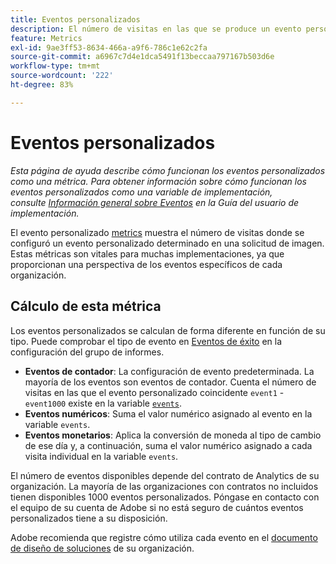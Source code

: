 ```yaml
---
title: Eventos personalizados
description: El número de visitas en las que se produce un evento personalizado.
feature: Metrics
exl-id: 9ae3ff53-8634-466a-a9f6-786c1e62c2fa
source-git-commit: a6967c7d4e1dca5491f13beccaa797167b503d6e
workflow-type: tm+mt
source-wordcount: '222'
ht-degree: 83%

---
```


# Eventos personalizados

*Esta página de ayuda describe cómo funcionan los eventos personalizados como una métrica. Para obtener información sobre cómo funcionan los eventos personalizados como una variable de implementación, consulte [Información general sobre Eventos](/help/implement/vars/page-vars/events/events-overview.md) en la Guía del usuario de implementación.*

El evento personalizado [metrics](overview.md) muestra el número de visitas donde se configuró un evento personalizado determinado en una solicitud de imagen. Estas métricas son vitales para muchas implementaciones, ya que proporcionan una perspectiva de los eventos específicos de cada organización.

## Cálculo de esta métrica

Los eventos personalizados se calculan de forma diferente en función de su tipo. Puede comprobar el tipo de evento en [Eventos de éxito](/help/admin/tools/manage-rs/edit-settings/conversion-var-admin/c-success-events/success-event.md) en la configuración del grupo de informes.

* **Eventos de contador**: La configuración de evento predeterminada. La mayoría de los eventos son eventos de contador. Cuenta el número de visitas en las que el evento personalizado coincidente `event1` - `event1000` existe en la variable [`events`](/help/implement/vars/page-vars/events/events-overview.md).
* **Eventos numéricos**: Suma el valor numérico asignado al evento en la variable `events`.
* **Eventos monetarios**: Aplica la conversión de moneda al tipo de cambio de ese día y, a continuación, suma el valor numérico asignado a cada visita individual en la variable `events`.

El número de eventos disponibles depende del contrato de Analytics de su organización. La mayoría de las organizaciones con contratos no incluidos tienen disponibles 1000 eventos personalizados. Póngase en contacto con el equipo de su cuenta de Adobe si no está seguro de cuántos eventos personalizados tiene a su disposición.

Adobe recomienda que registre cómo utiliza cada evento en el [documento de diseño de soluciones](/help/implement/prepare/solution-design.md) de su organización.
